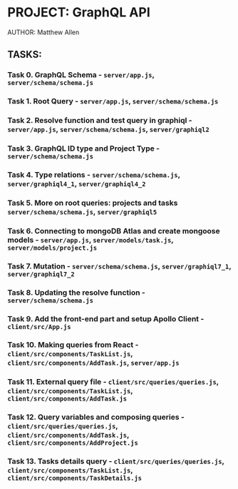 # PROJECT: GraphQL API

AUTHOR: Matthew Allen

## TASKS:

### Task 0. GraphQL Schema - `server/app.js`, `server/schema/schema.js`

### Task 1. Root Query - `server/app.js`, `server/schema/schema.js`

### Task 2. Resolve function and test query in graphiql - `server/app.js`, `server/schema/schema.js`, `server/graphiql2`

### Task 3. GraphQL ID type and Project Type - `server/schema/schema.js`

### Task 4. Type relations - `server/schema/schema.js`, `server/graphiql4_1`, `server/graphiql4_2`

### Task 5. More on root queries: projects and tasks `server/schema/schema.js`, `server/graphiql5`

### Task 6. Connecting to mongoDB Atlas and create mongoose models - `server/app.js`, `server/models/task.js`, `server/models/project.js`

### Task 7. Mutation - `server/schema/schema.js`, `server/graphiql7_1`, `server/graphiql7_2`

### Task 8. Updating the resolve function - `server/schema/schema.js`

### Task 9. Add the front-end part and setup Apollo Client - `client/src/App.js`

### Task 10. Making queries from React - `client/src/components/TaskList.js`, `client/src/components/AddTask.js`, `server/app.js`

### Task 11. External query file - `client/src/queries/queries.js`, `client/src/components/TaskList.js`, `client/src/components/AddTask.js`

### Task 12. Query variables and composing queries - `client/src/queries/queries.js`, `client/src/components/AddTask.js`, `client/src/components/AddProject.js`

### Task 13. Tasks details query - `client/src/queries/queries.js`, `client/src/components/TaskList.js`, `client/src/components/TaskDetails.js`

